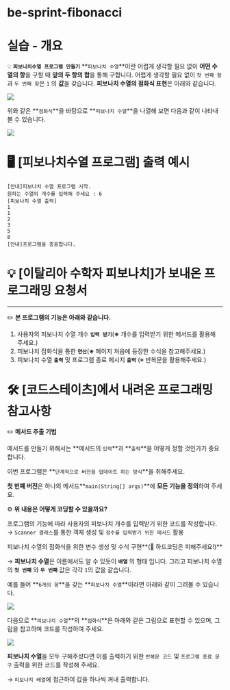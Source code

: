 # be-sprint-fibonacci

#

# **실습 - 개요**

💡 **`피보나치수열 프로그램 만들기`**
**`피보나치 수열`**이란 어렵게 생각할 필요 없이 **어떤 수열의 항**을 구할 때 **앞의 두 항의 합**을 통해 구합니다. 어렵게 생각할 필요 없이 `첫 번째 항`과 `두 번째 항`은 `1` 의 **값**을 갖습니다. **피보나치 수열의 점화식 표현**은 아래와 같습니다.

<img src="https://s3.ap-northeast-2.amazonaws.com/urclass-images/L9BhWZ7PPjA0WjeQohLPh-1652318181706.png" />

위와 같은 **`점화식`**을 바탕으로 **`피보나치 수열`**을 나열해 보면 다음과 같이 나타내 볼 수 있습니다.

<img src="https://s3.ap-northeast-2.amazonaws.com/urclass-images/8Q0raRYTw1i29DWaO236u-1652318226618.png"/>

# **🖥 [피보나치수열 프로그램] 출력 예시**

```
[안내]피보나치 수열 프로그램 시작.
원하는 수열의 개수를 입력해 주세요 : 6
[피보나치 수열 출력]
1
1
2
3
5
8
[안내]프로그램을 종료합니다.
```

# **💡 [이탈리아 수학자 피보나치]가 보내온 프로그래밍 요청서**

---

✏️ **본 프로그램의 기능은 아래와 같습니다.**

1. 사용자의 피보나치 수열 개수 **`입력 받기`**(**※** 개수를 입력받기 위한 메서드를 활용해 주세요.)
2. 피보나치 점화식을 통한 **`연산`**(**※** 페이지 처음에 등장한 수식을 참고해주세요.)
3. 피보나치 수열 **`출력`** 및 프로그램 종료 메시지 **`출력`** (※ 반복문을 활용해주세요.)

# **🛠 [코드스테이츠]에서 내려온 프로그래밍 참고사항**

✏️ **메서드 추출 기법**

메서드를 만들기 위해서는 **메서드의 `입력`**과 **`출력`**을 어떻게 정할 것인가가 중요합니다.

이번 프로그램은 **`단계적으로 버전을 업데이트 하는 방식`**을 취해주세요.

**첫 번째 버전**은 하나의 메서드**`main(String[] args)`**에 **모든 기능을 정의**하여 주세요.

⚙ **위 내용은 어떻게 코딩할 수 있을까요?**

프로그램의 기능에 따라 사용자의 피보나치 개수를 입력받기 위한 코드를 작성합니다.
→ `Scanner 클래스`를 통한 객체 생성 및 `정수를 입력받기 위한 메서드` 활용

피보나치 수열의 점화식을 위한 변수 생성 및 수식 구현**(🚨 하드코딩은 피해주세요!)**

→ **피보나치 수열**은 이름에서도 알 수 있듯이 **`배열`** 의 형태 입니다. 그리고 피보나치 수열의 **`첫 번째`** 와 **`두 번째`** 값은 각각 `1`의 값을 같습니다.

예를 들어 **`6개의 항`**을 갖는 **`피보나치 수열`**이라면 아래와 같이 그려볼 수 있습니다.

<img src="https://s3.ap-northeast-2.amazonaws.com/urclass-images/XjS8Q5PJQxsLqO40RKvLV-1652318416178.png"/>

다음으로 **`피보나치 수열`**의 **`점화식`**은 아래와 같은 그림으로 표현할 수 있으며, 그림을 참고하며 코드를 작성하여 주세요.

<img src="https://s3.ap-northeast-2.amazonaws.com/urclass-images/2WHBtcwdSDNoxy8uOjdaR-1652318459899.png"/>

**피보나치 수열**을 모두 구해주셨다면 이를 출력하기 위한 `반복문 코드` 및 `프로그램 종료 문구` 출력을 위한 코드를 작성해 주세요.

→ `피보나치 배열`에 접근하여 값을 하나씩 꺼내 출력합니다.
